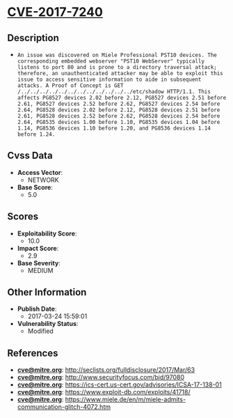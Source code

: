 
# [CVE-2017-7240](http://seclists.org/fulldisclosure/2017/Mar/63)

## Description

- `An issue was discovered on Miele Professional PST10 devices. The corresponding embedded webserver "PST10 WebServer" typically listens to port 80 and is prone to a directory traversal attack; therefore, an unauthenticated attacker may be able to exploit this issue to access sensitive information to aide in subsequent attacks. A Proof of Concept is GET /../../../../../../../../../../../../etc/shadow HTTP/1.1. This affects PG8527 devices 2.02 before 2.12, PG8527 devices 2.51 before 2.61, PG8527 devices 2.52 before 2.62, PG8527 devices 2.54 before 2.64, PG8528 devices 2.02 before 2.12, PG8528 devices 2.51 before 2.61, PG8528 devices 2.52 before 2.62, PG8528 devices 2.54 before 2.64, PG8535 devices 1.00 before 1.10, PG8535 devices 1.04 before 1.14, PG8536 devices 1.10 before 1.20, and PG8536 devices 1.14 before 1.24.`

## Cvss Data

- **Access Vector**:
  - NETWORK
- **Base Score**:
  - 5.0

## Scores

- **Exploitability Score**:
  - 10.0
- **Impact Score**:
  - 2.9
- **Base Severity**:
  - MEDIUM

## Other Information

- **Publish Date**:
  - 2017-03-24 15:59:01
- **Vulnerability Status**:
  - Modified

## References

- **cve@mitre.org**: http://seclists.org/fulldisclosure/2017/Mar/63
- **cve@mitre.org**: http://www.securityfocus.com/bid/97080
- **cve@mitre.org**: https://ics-cert.us-cert.gov/advisories/ICSA-17-138-01
- **cve@mitre.org**: https://www.exploit-db.com/exploits/41718/
- **cve@mitre.org**: https://www.miele.de/en/m/miele-admits-communication-glitch-4072.htm
